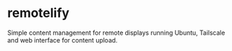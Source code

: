 # remotelify
Simple content management for remote displays running Ubuntu, Tailscale and web interface for content upload.
